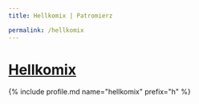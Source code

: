 ```yaml
---
title: Hellkomix | Patromierz

permalink: /hellkomix
---
```


# [Hellkomix](https://patronite.pl/hellkomix)

{% include profile.md name="hellkomix" prefix="h" %}
